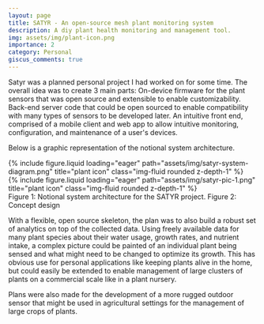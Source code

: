 ```yaml
---
layout: page
title: SATYR - An open-source mesh plant monitoring system
description: A diy plant health monitoring and management tool.
img: assets/img/plant-icon.png
importance: 2
category: Personal
giscus_comments: true
---
```


Satyr was a planned personal project I had worked on for some time. The overall idea was to create 3 main parts: On-device firmware for the plant sensors that was open source and extensible to enable customizability. Back-end server code that could be open sourced to enable compatibility with many types of sensors to be developed later. An intuitive front end, comprised of a mobile client and web app to allow intuitive monitoring, configuration, and maintenance of a user's devices.

Below is a graphic representation of the notional system architecture.

<div class="row">
    <div class="col-sm mt-3 mt-md-0">
        {% include figure.liquid loading="eager" path="assets/img/satyr-system-diagram.png" title="plant icon" class="img-fluid rounded z-depth-1" %}
    </div>
    <div class="col-sm mt-3 mt-md-0">
        {% include figure.liquid loading="eager" path="assets/img/satyr-pic-1.png" title="plant icon" class="img-fluid rounded z-depth-1" %}
    </div>
</div>
<div class="caption">
    Figure 1: Notional system architecture for the SATYR project. Figure 2: Concept design
</div>

With a flexible, open source skeleton, the plan was to also build a robust set of analytics on top of the collected data. Using freely available data for many plant species about their water usage, growth rates, and nutrient intake, a complex picture could be painted of an individual plant being sensed and what might need to be changed to optimize its growth. This has obvious use for personal applications like keeping plants alive in the home, but could easily be extended to enable management of large clusters of plants on a commercial scale like in a plant nursery.

Plans were also made for the development of a more rugged outdoor sensor that might be used in agricultural settings for the management of large crops of plants.
